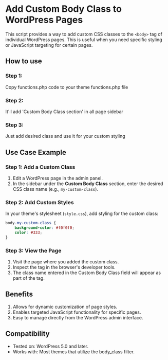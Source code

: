 # Add Custom Body Class to WordPress Pages
This script provides a way to add custom CSS classes to the `<body>` tag of individual WordPress pages. This is useful when you need specific styling or JavaScript targeting for certain pages.

## How to use
### Step 1: 
Copy functions.php code to your theme functions.php file
### Step 2:
It'll add 'Custom Body Class section' in all page sidebar
### Step 3:
Just add desired class and use it for your custom styling

## Use Case Example

### Step 1: Add a Custom Class
1. Edit a WordPress page in the admin panel.
2. In the sidebar under the **Custom Body Class** section, enter the desired CSS class name (e.g., `my-custom-class`).

### Step 2: Add Custom Styles
In your theme's stylesheet (`style.css`), add styling for the custom class:

```css
body.my-custom-class {
    background-color: #f0f0f0;
    color: #333;
}
```

### Step 3: View the Page
1. Visit the page where you added the custom class.
2. Inspect the <body> tag in the browser's developer tools.
3. The class name entered in the Custom Body Class field will appear as part of the <body> tag.

## Benefits
1. Allows for dynamic customization of page styles.
2. Enables targeted JavaScript functionality for specific pages.
3. Easy to manage directly from the WordPress admin interface.

## Compatibility
- Tested on: WordPress 5.0 and later.
- Works with: Most themes that utilize the body_class filter.
